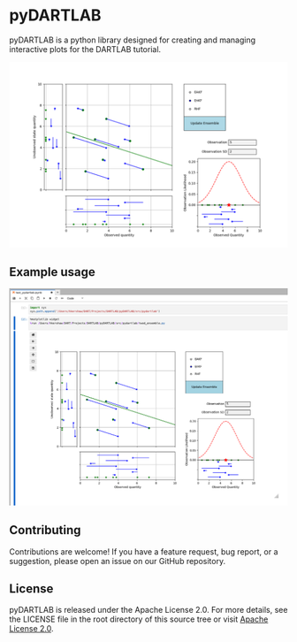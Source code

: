 # pyDARTLAB

pyDARTLAB is a python library designed for creating and managing interactive plots for the DARTLAB tutorial.


![Example twod](https://github.com/NCAR/pyDARTLAB/blob/main/docs/images/two_example.png?raw=true "twod_ensemble")


## Example usage
![running twod_enesmble.py](https://github.com/NCAR/pyDARTLAB/blob/main/docs/images/example_usage.png?raw=true "example usage")


## Contributing
Contributions are welcome! If you have a feature request, bug report, or a suggestion, please open an issue on our GitHub repository.

## License

pyDARTLAB is released under the Apache License 2.0. For more details, see the LICENSE file in the root directory of this source tree or visit [Apache License 2.0](https://www.apache.org/licenses/LICENSE-2.0).
